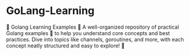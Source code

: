 # GoLang-Learning
🌟 Golang Learning Examples 🌟 A well-organized repository of practical Golang examples 🐹 to help you understand core concepts and best practices. Dive into topics like channels, goroutines, and more, with each concept neatly structured and easy to explore! 🚀
